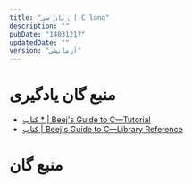 ```yaml
---
title: "زبان سی | C lang"
description: ""
pubDate: "14031217"
updatedDate: ""
version: "آزمایشی"
---
```


# منبع گان یادگیری
- [کتاب * | Beej's Guide to C—Tutorial](https://beej.us/guide/bgc/)
- [کتاب | Beej's Guide to C—Library Reference](https://beej.us/guide/bgclr/)

# منبع گان
